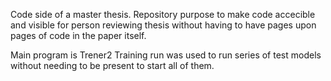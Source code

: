 Code side of a master thesis. Repository purpose to make code accecible and visible for person reviewing thesis without having to have pages upon pages of code in the paper itself.

Main program is Trener2
Training run was used to run series of test models without needing to be present to start all of them. 
